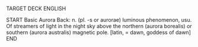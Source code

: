 TARGET DECK
ENGLISH

START
Basic
Aurora
Back: n. (pl. -s or aurorae) luminous phenomenon, usu. Of streamers of light in the night sky above the northern (aurora borealis) or southern (aurora australis) magnetic pole. [latin, = dawn, goddess of dawn]
END

